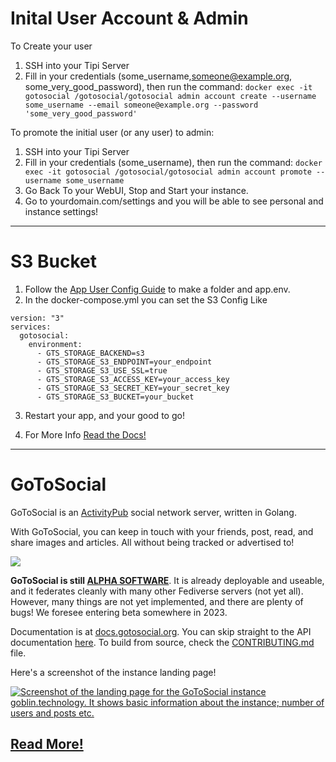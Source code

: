# Inital User Account & Admin

To Create your user 
1. SSH into your Tipi Server
2. Fill in your credentials (some_username,someone@example.org, some_very_good_password), then run the command: `docker exec -it gotosocial /gotosocial/gotosocial admin account create --username some_username --email someone@example.org --password 'some_very_good_password' `

To promote the initial user (or any user) to admin:
1. SSH into your Tipi Server
2. Fill in your credentials (some_username), then run the command: `docker exec -it gotosocial /gotosocial/gotosocial admin account promote --username some_username`
3. Go Back To your WebUI, Stop and Start your instance.
4. Go to yourdomain.com/settings and you will be able to see personal and instance settings!

---

# S3 Bucket
1. Follow the [App User Config Guide](https://www.runtipi.io/docs/guides/customize-app-config) to make a folder and app.env.
2. In the docker-compose.yml you can set the S3 Config Like

```
version: "3"
services:
  gotosocial:
    environment:
      - GTS_STORAGE_BACKEND=s3
      - GTS_STORAGE_S3_ENDPOINT=your_endpoint
      - GTS_STORAGE_S3_USE_SSL=true
      - GTS_STORAGE_S3_ACCESS_KEY=your_access_key
      - GTS_STORAGE_S3_SECRET_KEY=your_secret_key
      - GTS_STORAGE_S3_BUCKET=your_bucket
```
3. Restart your app, and your good to go!

4. For More Info [Read the Docs!](https://docs.gotosocial.org/en/latest/configuration/storage/)

---
# GoToSocial

GoToSocial is an [ActivityPub](https://activitypub.rocks/) social network server, written in Golang.

With GoToSocial, you can keep in touch with your friends, post, read, and share images and articles. All without being tracked or advertised to!

[![](https://github.com/superseriousbusiness/gotosocial/raw/main/docs/assets/sloth.png)](https://github.com/superseriousbusiness/gotosocial/blob/main/docs/assets/sloth.png)

**GoToSocial is still [ALPHA SOFTWARE](https://en.wikipedia.org/wiki/Software_release_life_cycle#Alpha)**. It is already deployable and useable, and it federates cleanly with many other Fediverse servers (not yet all). However, many things are not yet implemented, and there are plenty of bugs! We foresee entering beta somewhere in 2023.

Documentation is at [docs.gotosocial.org](https://docs.gotosocial.org). You can skip straight to the API documentation [here](https://docs.gotosocial.org/en/latest/api/swagger/). To build from source, check the [CONTRIBUTING.md](https://github.com/superseriousbusiness/gotosocial/blob/main/CONTRIBUTING.md) file.

Here's a screenshot of the instance landing page!

[![Screenshot of the landing page for the GoToSocial instance goblin.technology. It shows basic information about the instance; number of users and posts etc.](https://github.com/superseriousbusiness/gotosocial/raw/main/docs/assets/instancesplash.png)](https://github.com/superseriousbusiness/gotosocial/blob/main/docs/assets/instancesplash.png)

## [Read More!](https://github.com/superseriousbusiness/gotosocial#table-of-contents-)